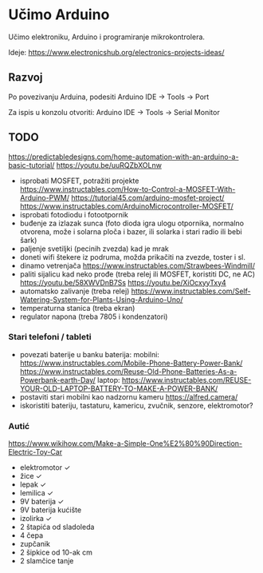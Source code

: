 # Učimo Arduino

Učimo elektroniku, Arduino i programiranje mikrokontrolera.

Ideje: https://www.electronicshub.org/electronics-projects-ideas/

## Razvoj

Po povezivanju Arduina, podesiti Arduino IDE -> Tools -> Port

Za ispis u konzolu otvoriti: Arduino IDE -> Tools -> Serial Monitor

## TODO

https://predictabledesigns.com/home-automation-with-an-arduino-a-basic-tutorial/
https://youtu.be/uuRQZbXOLnw
- isprobati MOSFET, potražiti projekte
https://www.instructables.com/How-to-Control-a-MOSFET-With-Arduino-PWM/
https://tutorial45.com/arduino-mosfet-project/
https://www.instructables.com/ArduinoMicrocontroller-MOSFET/
- isprobati fotodiodu i fotootpornik
- buđenje za izlazak sunca (foto dioda igra ulogu otpornika, normalno otvorena, može i solarna ploča i bazer, ili solarka i stari radio ili bebi šark)
- paljenje svetiljki (pecinih zvezda) kad je mrak
- doneti wifi štekere iz podruma, možda prikačiti na zvezde, toster i sl.
- dinamo vetrenjača https://www.instructables.com/Strawbees-Windmill/
- paliti sijalicu kad neko prođe (treba relej ili MOSFET, koristiti DC, ne AC)
  https://youtu.be/58XWVDnB7Ss
  https://youtu.be/XiOcxyyTxy4
- automatsko zalivanje (treba relej)
  https://www.instructables.com/Self-Watering-System-for-Plants-Using-Arduino-Uno/
- temperaturna stanica (treba ekran)
- regulator napona (treba 7805 i kondenzatori)

### Stari telefoni / tableti

- povezati baterije u banku baterija: 
  mobilni: 
    https://www.instructables.com/Mobile-Phone-Battery-Power-Bank/
    https://www.instructables.com/Reuse-Old-Phone-Batteries-As-a-Powerbank-earth-Day/
  laptop:
    https://www.instructables.com/REUSE-YOUR-OLD-LAPTOP-BATTERY-TO-MAKE-A-POWER-BANK/
- postaviti stari mobilni kao nadzornu kameru https://alfred.camera/
- iskoristiti bateriju, tastaturu, kamericu, zvučnik, senzore, elektromotor?

### Autić

https://www.wikihow.com/Make-a-Simple-One%E2%80%90Direction-Electric-Toy-Car

- elektromotor ✓
- žice ✓
- lepak ✓
- lemilica ✓
- 9V baterija ✓
- 9V baterija kućište
- izolirka ✓
- 2 štapića od sladoleda
- 4 čepa
- zupčanik
- 2 šipkice od 10-ak cm
- 2 slamčice tanje

